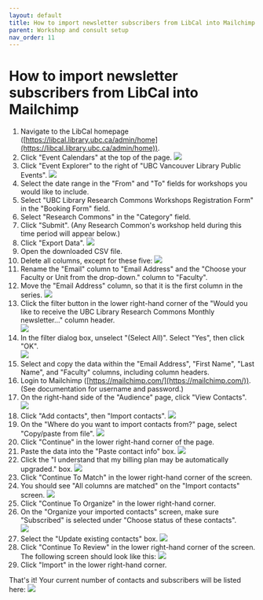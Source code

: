 ```yaml
---
layout: default
title: How to import newsletter subscribers from LibCal into Mailchimp
parent: Workshop and consult setup
nav_order: 11
---
```

# How to import newsletter subscribers from LibCal into Mailchimp
1. Navigate to the LibCal homepage ([https://libcal.library.ubc.ca/admin/home](https://libcal.library.ubc.ca/admin/home)).
2. Click "Event Calendars" at the top of the page.
![](../assets/images/event_calendars.png)
3. Click "Event Explorer" to the right of "UBC Vancouver Library Public Events".
![](../assets/images/event_explorer.png)
4. Select the date range in the "From" and "To" fields for workshops you would like to include.
5. Select "UBC Library Research Commons Workshops Registration Form" in the "Booking Form" field.
6. Select "Research Commons" in the "Category" field.
7. Click "Submit". (Any Research Common's workshop held during this time period will appear below.)
8. Click "Export Data".
![](../assets/images/event_explorer_fields.png)
9. Open the downloaded CSV file.
10. Delete all columns, except for these five:
![](../assets/images/five_columns.png)
11. Rename the "Email" column to "Email Address" and the "Choose your Faculty or Unit from the drop-down." column to "Faculty".
12. Move the "Email Address" column, so that it is the first column in the series.
![](../assets/images/five_columns_revised.png)
13. Click the filter button in the lower right-hand corner of the "Would you like to receive the UBC Library Research Commons Monthly newsletter..." column header.    
![](../assets/images/filter_button.png)
14. In the filter dialog box, unselect "(Select All)". Select "Yes", then click "OK".    
![](../assets/images/filter_popup.png)
15. Select and copy the data within the "Email Address", "First Name", "Last Name", and "Faculty" columns, including column headers.
16. Login to Mailchimp ([https://mailchimp.com/](https://mailchimp.com/)). (See documentation for username and password.)
17. On the right-hand side of the "Audience" page, click "View Contacts".
![](../assets/view_contacts.png)
18. Click "Add contacts", then "Import contacts".
![](../assets/add_import_contacts.png)
19. On the "Where do you want to import contacts from?" page, select "Copy/paste from file".
![](../assets/copy_paste_file.png)
20. Click "Continue" in the lower right-hand corner of the page.
21. Paste the data into the "Paste contact info" box.
![](../assets/paste_excel.png)
22. Click the "I understand that my billing plan may be automatically upgraded." box.
![](../assets/billing_plan.png)
23. Click "Continue To Match" in the lower right-hand corner of the screen.
24. You should see "All columns are matched" on the "Import contacts" screen.
![](../assets/all_columns_matched.png)
25. Click "Continue To Organize" in the lower right-hand corner.
26. On the "Organize your imported contacts" screen, make sure "Subscribed" is selected under "Choose status of these contacts".  
![](../assets/subscribed.png)
27. Select the "Update existing contacts" box.
![](../assets/update_existing_contacts.png)
28. Click "Continue To Review" in the lower right-hand corner of the screen. The following screen should look like this:
![](../assets/review_page.png)
29. Click "Import" in the lower right-hand corner.

That's it! Your current number of contacts and subscribers will be listed here:
![](../assets/images/subscription_number.png)
